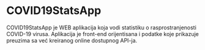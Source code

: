 # COVID19StatsApp
COVID19StatsApp je WEB aplikacija koja vodi statistiku o rasprostranjenosti COVID-19 virusa. Aplikacija je front-end orijentisana i podatke koje prikazuje preuzima sa već kreiranog online dostupnog API-ja.
